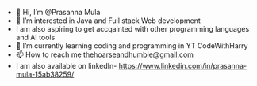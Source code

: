 - 👋 Hi, I’m @Prasanna Mula
- 👀 I’m interested in Java and Full stack Web development
- I am also aspiring to get accqainted with other programming languages and AI tools 
- 🌱 I’m currently learning coding and programming in YT CodeWithHarry
- 📫 How to reach me  thehoarseandhumble@gmail.com
- I am also available on linkedIn- https://www.linkedin.com/in/prasanna-mula-15ab38259/

<!---
Prasanna1Mula/Prasanna1Mula is a ✨ special ✨ repository because its `README.md` (this file) appears on your GitHub profile.
You can click the Preview link to take a look at your changes.
--->
